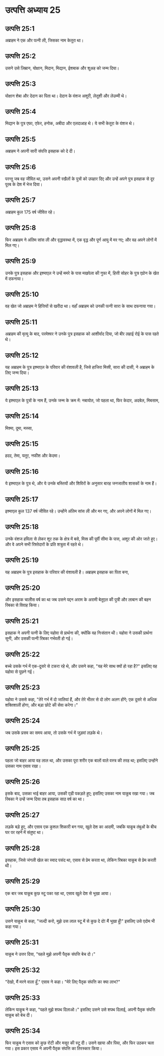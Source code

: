 # उत्पत्ति अध्याय 25

## उत्पत्ति 25:1
अब्राहम ने एक और पत्नी ली, जिसका नाम केतूरा था।

## उत्पत्ति 25:2
उसने उसे ज़िम्रान, योक्षान, मिदान, मिद्यान, ईशबाक और शूअह को जन्म दिया।

## उत्पत्ति 25:3
योक्षान शेबा और देदान का पिता था। देदान के वंशज अशूरी, लेतूशी और लेउम्मी थे।

## उत्पत्ति 25:4
मिद्यान के पुत्र एफा, एफेर, हनोक, अबीदा और एलदाआह थे। ये सभी केतूरा के वंशज थे।

## उत्पत्ति 25:5
अब्राहम ने अपनी सारी संपत्ति इसहाक को दे दी।

## उत्पत्ति 25:6
परन्तु जब वह जीवित था, उसने अपनी रखैलों के पुत्रों को उपहार दिए और उन्हें अपने पुत्र इसहाक से दूर पूरब के देश में भेज दिया।

## उत्पत्ति 25:7
अब्राहम कुल 175 वर्ष जीवित रहे।

## उत्पत्ति 25:8
फिर अब्राहम ने अंतिम सांस ली और वृद्धावस्था में, एक वृद्ध और पूर्ण आयु में मर गए; और वह अपने लोगों में मिल गए।

## उत्पत्ति 25:9
उनके पुत्र इसहाक और इश्माएल ने उन्हें ममरे के पास मखपेला की गुफा में, हित्ती सोहर के पुत्र एप्रोन के खेत में दफनाया।

## उत्पत्ति 25:10
वह खेत जो अब्राहम ने हित्तियों से खरीदा था। वहाँ अब्राहम को उनकी पत्नी सारा के साथ दफनाया गया।

## उत्पत्ति 25:11
अब्राहम की मृत्यु के बाद, परमेश्वर ने उनके पुत्र इसहाक को आशीर्वाद दिया, जो बीर लहाई रोई के पास रहते थे।

## उत्पत्ति 25:12
यह अब्राहम के पुत्र इश्माएल के परिवार की वंशावली है, जिसे हाजिरा मिस्री, सारा की दासी, ने अब्राहम के लिए जन्म दिया।

## उत्पत्ति 25:13
ये इश्माएल के पुत्रों के नाम हैं, उनके जन्म के क्रम में: नबायोत, जो पहला था, फिर केदार, अदबेल, मिबसाम,

## उत्पत्ति 25:14
मिश्मा, दूमा, मस्सा,

## उत्पत्ति 25:15
हदद, तेमा, यतूर, नफीश और केदमा।

## उत्पत्ति 25:16
ये इश्माएल के पुत्र थे, और ये उनके बस्तियों और शिविरों के अनुसार बारह जनजातीय शासकों के नाम हैं।

## उत्पत्ति 25:17
इश्माएल कुल 137 वर्ष जीवित रहे। उन्होंने अंतिम सांस ली और मर गए, और अपने लोगों में मिल गए।

## उत्पत्ति 25:18
उनके वंशज हविला से लेकर शूर तक के क्षेत्र में बसे, मिस्र की पूर्वी सीमा के पास, अशूर की ओर जाते हुए। और वे अपने सभी रिश्तेदारों के प्रति शत्रुता में रहते थे।

## उत्पत्ति 25:19
यह अब्राहम के पुत्र इसहाक के परिवार की वंशावली है। अब्राहम इसहाक का पिता बना,

## उत्पत्ति 25:20
और इसहाक चालीस वर्ष का था जब उसने पद्दन अराम के अरामी बेतूएल की पुत्री और लाबान की बहन रिबका से विवाह किया।

## उत्पत्ति 25:21
इसहाक ने अपनी पत्नी के लिए यहोवा से प्रार्थना की, क्योंकि वह निःसंतान थी। यहोवा ने उसकी प्रार्थना सुनी, और उसकी पत्नी रिबका गर्भवती हो गई।

## उत्पत्ति 25:22
बच्चे उसके गर्भ में एक-दूसरे से टकरा रहे थे, और उसने कहा, "यह मेरे साथ क्यों हो रहा है?" इसलिए वह यहोवा से पूछने गई।

## उत्पत्ति 25:23
यहोवा ने उससे कहा, "तेरे गर्भ में दो जातियां हैं, और तेरे भीतर से दो लोग अलग होंगे; एक दूसरे से अधिक शक्तिशाली होगा, और बड़ा छोटे की सेवा करेगा।"

## उत्पत्ति 25:24
जब उसके प्रसव का समय आया, तो उसके गर्भ में जुड़वां लड़के थे।

## उत्पत्ति 25:25
पहला जो बाहर आया वह लाल था, और उसका पूरा शरीर एक बालों वाले वस्त्र की तरह था; इसलिए उन्होंने उसका नाम एसाव रखा।

## उत्पत्ति 25:26
इसके बाद, उसका भाई बाहर आया, उसकी एड़ी पकड़ते हुए; इसलिए उसका नाम याकूब रखा गया। जब रिबका ने उन्हें जन्म दिया तब इसहाक साठ वर्ष का था।

## उत्पत्ति 25:27
लड़के बड़े हुए, और एसाव एक कुशल शिकारी बन गया, खुले देश का आदमी, जबकि याकूब तंबुओं के बीच घर पर रहने में संतुष्ट था।

## उत्पत्ति 25:28
इसहाक, जिसे जंगली खेल का स्वाद पसंद था, एसाव से प्रेम करता था, लेकिन रिबका याकूब से प्रेम करती थी।

## उत्पत्ति 25:29
एक बार जब याकूब कुछ स्टू पका रहा था, एसाव खुले देश से भूखा आया।

## उत्पत्ति 25:30
उसने याकूब से कहा, "जल्दी करो, मुझे उस लाल स्टू में से कुछ दे दो! मैं भूखा हूँ!" इसलिए उसे एदोम भी कहा गया।

## उत्पत्ति 25:31
याकूब ने उत्तर दिया, "पहले मुझे अपनी पैतृक संपत्ति बेच दो।"

## उत्पत्ति 25:32
"देखो, मैं मरने वाला हूँ," एसाव ने कहा। "मेरे लिए पैतृक संपत्ति का क्या लाभ?"

## उत्पत्ति 25:33
लेकिन याकूब ने कहा, "पहले मुझे शपथ दिलाओ।" इसलिए उसने उसे शपथ दिलाई, अपनी पैतृक संपत्ति याकूब को बेच दी।

## उत्पत्ति 25:34
फिर याकूब ने एसाव को कुछ रोटी और मसूर की स्टू दी। उसने खाया और पिया, और फिर उठकर चला गया। इस प्रकार एसाव ने अपनी पैतृक संपत्ति का तिरस्कार किया।
